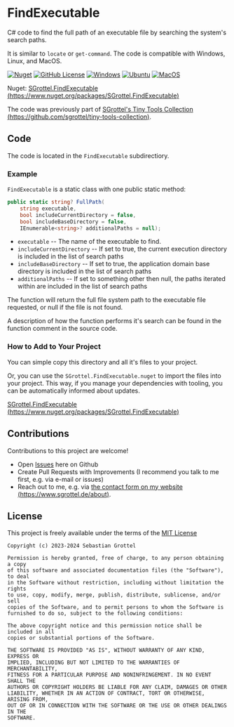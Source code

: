 # FindExecutable
C# code to find the full path of an executable file by searching the system's search paths.

It is similar to `locate` or `get-command`.
The code is compatible with Windows, Linux, and MacOS.

[![Nuget](https://img.shields.io/nuget/v/SGrottel.FindExecutable?color=green)](https://www.nuget.org/packages/SGrottel.FindExecutable)
[![GitHub License](https://img.shields.io/github/license/sgrottel/FindExecutable)](./LICENSE)
[![Windows](https://github.com/sgrottel/FindExecutable/actions/workflows/windows.yaml/badge.svg)](https://github.com/sgrottel/FindExecutable/actions/workflows/windows.yaml)
[![Ubuntu](https://github.com/sgrottel/FindExecutable/actions/workflows/ubuntu.yaml/badge.svg)](https://github.com/sgrottel/FindExecutable/actions/workflows/ubuntu.yaml)
[![MacOS](https://github.com/sgrottel/FindExecutable/actions/workflows/macos.yaml/badge.svg)](https://github.com/sgrottel/FindExecutable/actions/workflows/macos.yaml)

Nuget:
[SGrottel.FindExecutable (https://www.nuget.org/packages/SGrottel.FindExecutable)](https://www.nuget.org/packages/SGrottel.FindExecutable)

The code was previously part of [SGrottel's Tiny Tools Collection (https://github.com/sgrottel/tiny-tools-collection)](https://github.com/sgrottel/tiny-tools-collection).

## Code
The code is located in the `FindExecutable` subdirectiory.

### Example
`FindExecutable` is a static class with one public static method:
```cs
public static string? FullPath(
	string executable,
	bool includeCurrentDirectory = false,
	bool includeBaseDirectory = false,
	IEnumerable<string>? additionalPaths = null);
```

* `executable` -- The name of the executable to find.
* `includeCurrentDirectory` -- If set to true, the current execution directory is included in the list of search paths
* `includeBaseDirectory` -- If set to true, the application domain base directory is included in the list of search paths
* `additionalPaths` -- If set to something other then null, the paths iterated within are included in the list of search paths

The function will return the full file system path to the executable file requested, or null if the file is not found.

A description of how the function performs it's search can be found in the function comment in the source code.

### How to Add to Your Project
You can simple copy this directory and all it's files to your project.

Or, you can use the `SGrottel.FindExecutable.nuget` to import the files into your project.
This way, if you manage your dependencies with tooling, you can be automatically informed about updates.

[SGrottel.FindExecutable (https://www.nuget.org/packages/SGrottel.FindExecutable)](https://www.nuget.org/packages/SGrottel.FindExecutable)

## Contributions
Contributions to this project are welcome!
* Open [Issues](https://github.com/sgrottel/FindExecutable/issues) here on Github
* Create Pull Requests with Improvements (I recommend you talk to me first, e.g. via e-mail or issues)
* Reach out to me, e.g. via [the contact form on my website (https://www.sgrottel.de/about)](https://www.sgrottel.de/about).

## License
This project is freely available under the terms of the [MIT License](./LICENSE)

	Copyright (c) 2023-2024 Sebastian Grottel

	Permission is hereby granted, free of charge, to any person obtaining a copy
	of this software and associated documentation files (the "Software"), to deal
	in the Software without restriction, including without limitation the rights
	to use, copy, modify, merge, publish, distribute, sublicense, and/or sell
	copies of the Software, and to permit persons to whom the Software is
	furnished to do so, subject to the following conditions:

	The above copyright notice and this permission notice shall be included in all
	copies or substantial portions of the Software.

	THE SOFTWARE IS PROVIDED "AS IS", WITHOUT WARRANTY OF ANY KIND, EXPRESS OR
	IMPLIED, INCLUDING BUT NOT LIMITED TO THE WARRANTIES OF MERCHANTABILITY,
	FITNESS FOR A PARTICULAR PURPOSE AND NONINFRINGEMENT. IN NO EVENT SHALL THE
	AUTHORS OR COPYRIGHT HOLDERS BE LIABLE FOR ANY CLAIM, DAMAGES OR OTHER
	LIABILITY, WHETHER IN AN ACTION OF CONTRACT, TORT OR OTHERWISE, ARISING FROM,
	OUT OF OR IN CONNECTION WITH THE SOFTWARE OR THE USE OR OTHER DEALINGS IN THE
	SOFTWARE.
